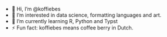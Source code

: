 - 👋 Hi, I’m @koffiebes
- 👀 I’m interested in data science, formatting languages and art.
- 🌱 I’m currently learning R, Python and Typst
- ⚡ Fun fact: koffiebes means coffee berry in Dutch.

<!---
koffiebes/koffiebes is a ✨ special ✨ repository because its `README.md` (this file) appears on your GitHub profile.
You can click the Preview link to take a look at your changes.
--->
